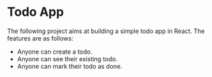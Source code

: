 # Todo App

The following project aims at building a simple todo app in React. The features are as follows:

- Anyone can create a todo.
- Anyone can see their existing todo.
- Anyone can mark their todo as done.
